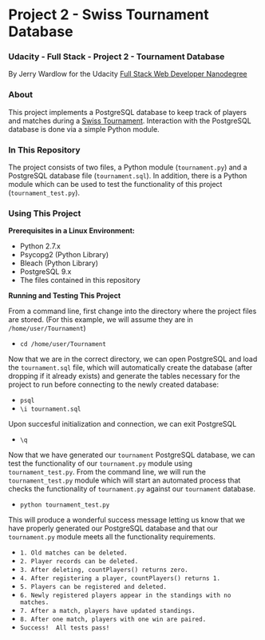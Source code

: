 # Project 2 - Swiss Tournament Database
### Udacity - Full Stack - Project 2 - Tournament Database

By Jerry Wardlow for the Udacity [Full Stack Web Developer Nanodegree](https://www.udacity.com/course/full-stack-web-developer-nanodegree--nd004)

### About

This project implements a PostgreSQL database to keep track of players and matches during a [Swiss Tournament](https://en.wikipedia.org/wiki/Swiss-system_tournament). Interaction with the PostgreSQL database is done via a simple Python module.

### In This Repository

The project consists of two files, a Python module (`tournament.py`) and a PostgreSQL database file (`tournament.sql`). In addition, there is a Python module which can be used to test the functionality of this project (`tournament_test.py`).

### Using This Project

**Prerequisites in a Linux Environment:**

* Python 2.7.x
* Psycopg2 (Python Library)
* Bleach (Python Library)
* PostgreSQL 9.x
* The files contained in this repository

**Running and Testing This Project**

From a command line, first change into the directory where the project files are stored. (For this example, we will assume they are in `/home/user/Tournament`)

- `cd /home/user/Tournament`

Now that we are in the correct directory, we can open PostgreSQL and load the `tournament.sql` file, which will automatically create the database (after dropping if it already exists) and generate the tables necessary for the project to run before connecting to the newly created database:

- `psql`
- `\i tournament.sql`

Upon succesful initialization and connection, we can exit PostgreSQL

- `\q`

Now that we have generated our `tournament` PostgreSQL database, we can test the functionality of our `tournament.py` module using `tournament_test.py`. From the command line, we will run the `tournament_test.py` module which will start an automated process that checks the functionality of `tournament.py` against our `tournament` database.

- `python tournament_test.py`

This will produce a wonderful success message letting us know that we have properly generated our PostgreSQL database and that our `tournament.py` module meets all the functionality requirements.

- `1. Old matches can be deleted.`
- `2. Player records can be deleted.`
- `3. After deleting, countPlayers() returns zero.`
- `4. After registering a player, countPlayers() returns 1.`
- `5. Players can be registered and deleted.`
- `6. Newly registered players appear in the standings with no matches.`
- `7. After a match, players have updated standings.`
- `8. After one match, players with one win are paired.`
- `Success!  All tests pass!`
